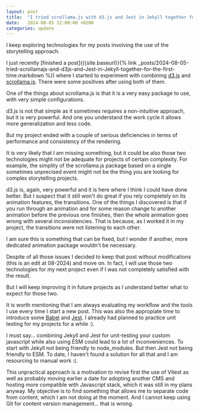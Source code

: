 ```yaml
---
layout: post
title:  "I tried scrollama.js with d3.js and Jest in Jekyll together for the first time"
date:   2024-08-05 12:00:00 +0200
categories: update
---
```



I keep exploring technologies for my posts involving the use of the storytelling approach.

I just recently [finished a post]({{site.baseurl}}{% link _posts/2024-08-05-tried-scrollamajs-and-d3js-and-Jest-in-Jekyll-together-for-the-first-time.markdown %}) where I started to experiment with combining [d3.js](https://d3js.org/) and [scrollama.js](https://github.com/russellsamora/scrollama). There were some positives after using both of them.

One of the things about scrollama.js is that it is a very easy package to use, with very simple configurations.

d3.js is not that simple as it sometimes requires a non-intuitive approach, but it is very powerful. And one you understand the work cycle it allows more generalization and less code.

But my project ended with a couple of serious deficiencies in terms of performance and consistency of the rendering. 

It is very likely that I am missing something, but it could be also those two technologies might not be adequate for projects of certain complexity. For example, the simplity of the scrollama.js package based on a single sometimes unprecised event might not be the thing you are looking for complex storytelling projects.

d3.js is, again, very powerful and it is here where I think I could have done better. But I suspect that it still won't do great if you rely completely on its animation features, the transitions. One of the things I discovered is that if you run through an animation and for some reason change to another animation before the previous one finishes, then the whole animation goes wrong with several inconsistencies. That is because, as I worked it in my project, the transitions were not listening to each other.

I am sure this is something that can be fixed, but I wonder if another, more dedicated animation package wouldn't be necessary.

Despite of all those issues I decided to keep that post without modifications (this is an edit at 08-2024) and move on. In fact, I will use those two technologies for my next project even if I was not completely satisfied with the result.

But I will keep improving it in future projects as I understand better what to expect for those two.

It is worth mentioning that I am always evaluating my workflow and the tools I use every time I start a new post. This was also the appropiate time to introduce some [Babel](https://babeljs.io/) and [Jest](https://jestjs.io/). I already had planned to practice unit testing for my projects for a while :).

I must say... combining Jekyll and Jest for unit-testing your custom javascript while also using ESM could lead to a lot of inconveniences. To start with Jekyll not being friendly to node_modules. But then Jest not being friendly to ESM. To date, I haven't found a solution for all that and I am resourcing to manual work :(.

This unpractical approach is a motivation to revise first the use of Vitest as well as probably moving earlier a date for adopting another CMS and hosting more compatible with Javascript stack, which it was still in my plans anyway. My objective is to find something that allows me to separate code from content, which I am not doing at the moment. And I cannot keep using Git for content version management... that is wrong.